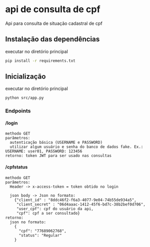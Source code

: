 # api de consulta de cpf

  Api para consulta de situação cadastral de cpf

## Instalação das dependências

  executar no diretório principal

  ```bash
  pip install -r requirements.txt
  ```

## Inicialização

  executar no diretório principal

  ```bash
  python src/app.py
  ```
### Endpoints

  #### /login
    methodo GET
    parâmetros: 
      autenticação básica (USERNAME e PASSWORD)
      utilizar algum usuário e senha do banco de dados fake. Ex.: USERNAME: user01, PASSWORD: 123456
    retorno: token JWT para ser usado nas consultas

  #### /cpfstatus
    methodo GET
    parâmetros:
      Header -> x-access-token = token obtido no login

      json body -> Json no formato:
        {"client_id" : "8ddc46f2-f6a3-4077-9e04-74b55de934a5",
         "client_secret" : "06d4aaac-1412-45f6-bd7c-38b2bef0d706",
         "user_cpf": cpf do usuário da api,
         "cpf": cpf a ser consultado}
    retorno:
      json no formato:
        {
          "cpf": "77689062768",
          "status": "Regular"
        }